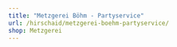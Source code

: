 ```yaml
---
title: "Metzgerei Böhm - Partyservice"
url: /hirschaid/metzgerei-boehm-partyservice/
shop: Metzgerei
---
```

